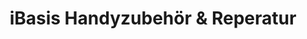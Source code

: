 ---
title: "iBasis Handyzubehör & Reperatur"
url: /wien/ibasis-handyzubehoer-und-reperatur/
shop: Handy
---